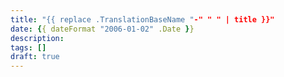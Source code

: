 ```yaml
---
title: "{{ replace .TranslationBaseName "-" " " | title }}"
date: {{ dateFormat "2006-01-02" .Date }}
description: 
tags: []
draft: true
---
```

